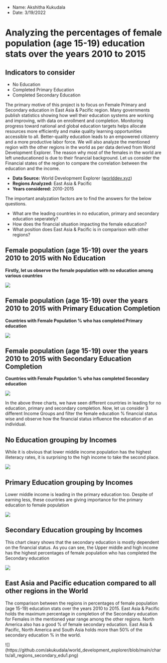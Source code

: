 * Name: Akshitha Kukudala
* Date: 3/19/2022

# Analyzing the percentages of female population (age 15-19) education stats over the years 2010 to 2015 
## Indicators to consider
* No Education
* Completed Primary Education
* Completed Secondary Education

The primary motive of this project is to focus on Female Primary and Secondary education in East Asia & Pacific region. 
Many governments publish statistics showing how well their education systems are working and improving,
with data on enrollment and completion. 
Monitoring progress toward national and global education targets helps allocate resources more efficiently and make quality learning opportunities accessible to all.
Better-quality education leads to an empowered citizenry and a more productive labor force. We will also analyze the mentioned region with the other regions in the world as per data derived from 
World Development Explorer. The reason why most of the females in the world are left uneducationed is due to their financial background. Let us consider the Financial states of the region to compare 
the correlation between the education and the income.

- **Data Source:** World Development Explorer ([worlddev.xyz](https://))
- **Regions Analyzed:** East Asia & Pacific
- **Years considered:** 2010-2015

The important analyzation factors are to find the answers for the below questions.
* What are the leading countries in no education, primary and secondary education seperately?
* How does the financial situation impacting the female education?
* What position does East Asia & Pacific is in comparison with other regions?

## Female population (age 15-19) over the years 2010 to 2015 with No Education
**Firstly, let us observe the female population with no education among various countries**

![](https://github.com/akukudala/world_development_explorer/blob/main/charts/no_education.png)

## Female population (age 15-19) over the years 2010 to 2015 with Primary Education Completion
**Countries with Female Population % who has completed Primary education**

![](https://github.com/akukudala/world_development_explorer/blob/main/charts/Primary_education.png)

## Female population (age 15-19) over the years 2010 to 2015 with Secondary Education Completion
**Countries with Female Population % who has completed Secondary education**

![](https://github.com/akukudala/world_development_explorer/blob/main/charts/Secondary_education.png)

In the above three charts, we have seen different countries in leading for no education, primary and secondary completion.
Now, let us consider 3 different Income Groups and filter the female education % financial status wise and observe how the financial status influence the education of an individual.

## No Education grouping by Incomes
<p>
While it is obvious that lower middle income population has the highest illeteracy rates, it is surprising to the high income to take the second place.
</p>

![](https://github.com/akukudala/world_development_explorer/blob/main/charts/lowincome_noedu.png)

## Primary Education grouping by Incomes
<p>
Lower middle income is leading in the primary education too. Despite of earning less, these countries are giving importance for the primary education to female population 
</p>

![](https://github.com/akukudala/world_development_explorer/blob/main/charts/primaryedu_lowincome.png)

## Secondary Education grouping by Incomes
<p>
  This chart cleary shows that the secondary education is mostly dependent on the financial status. As you can see, the Upper middle and high income has the highest percentages of female population who has completed the Secondary education
</p>

![](https://github.com/akukudala/world_development_explorer/blob/main/charts/highincome_secondaryedu.png)






## East Asia and Pacific education compared to all other regions in the World

<p>
  The comparison between the regions in percentages of female population (age 15-19) education stats over the years 2010 to 2015. East Asia & Pacific holds the maximum percentage in completion of the Secondary education for Females in the mentioned year range among the other regions. North America also has a good % of female secondary education. East Asia & Pacific, North America and South Asia holds more than 50% of the secondary education % in the world. 
</p>
![](https://github.com/akukudala/world_development_explorer/blob/main/charts/all_regions_secondary_edu1.png)


